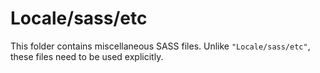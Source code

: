 # Locale/sass/etc

This folder contains miscellaneous SASS files. Unlike `"Locale/sass/etc"`, these files
need to be used explicitly.
